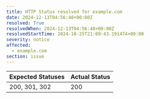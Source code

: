 ```yaml
---
title: HTTP Status resolved for example.com
date: 2024-12-13T04:56:48+00:00Z
resolved: True
resolvedWhen: 2024-12-13T04:56:48+00:00Z
resolvedStartTime: 2024-10-25T21:09:43.191474+00:00
severity: notice
affected:
  - example.com
section: issue
---
```


| Expected Statuses | Actual Status  |
|-------------------|----------------|
| 200, 301, 302 | 200 |
